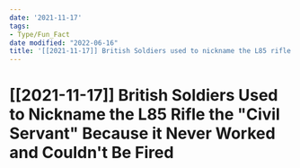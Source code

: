 ```yaml
---
date: '2021-11-17'
tags:
- Type/Fun_Fact
date modified: "2022-06-16"
title: '[[2021-11-17]] British Soldiers used to nickname the L85 rifle the "Civil Servant" because it never worked and couldn''t be fired'
---
```


# [[2021-11-17]] British Soldiers Used to Nickname the L85 Rifle the "Civil Servant" Because it Never Worked and Couldn't Be Fired
